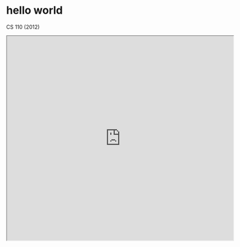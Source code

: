 # hello world

CS 110 (2012)
<iframe width="605" height="548" src="https://preview.p5js.org/ntno/embed/3iI1Sa6Wr"></iframe>
